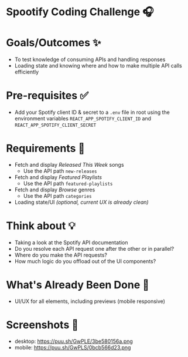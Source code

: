 # Spootify Coding Challenge 🎧 

# Goals/Outcomes ✨
- To test knowledge of consuming APIs and handling responses
- Loading state and knowing where and how to make multiple API calls efficiently

# Pre-requisites ✅
- Add your Spotify client ID & secret to a `.env` file in root using the environment variables `REACT_APP_SPOTIFY_CLIENT_ID` and `REACT_APP_SPOTIFY_CLIENT_SECRET`

# Requirements 📖
- Fetch and display *Released This Week* songs
  - Use the API path `new-releases`
- Fetch and display *Featured Playlists*
  - Use the API path `featured-playlists`
- Fetch and display *Browse* genres
  - Use the API path `categories`
- Loading state/UI *(optional, current UX is already clean)*

# Think about 💡
- Taking a look at the Spotify API documentation
- Do you resolve each API request one after the other or in parallel?
- Where do you make the API requests?
- How much logic do you offload out of the UI components?

# What's Already Been Done 🏁
- UI/UX for all elements, including previews (mobile responsive)

# Screenshots 🌄
- desktop: https://puu.sh/GwPLE/3be580156a.png
- mobile: https://puu.sh/GwPLS/0bcb566d23.png
